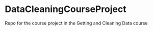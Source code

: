 DataCleaningCourseProject
=========================

Repo for the course project in the Getting and Cleaning Data course
